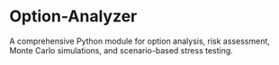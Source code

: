 # Option-Analyzer
 A comprehensive Python module for option analysis, risk assessment, Monte Carlo simulations, and scenario-based stress testing.
